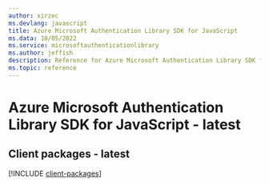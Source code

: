 ```yaml
---
author: xirzec
ms.devlang: javascript
title: Azure Microsoft Authentication Library SDK for JavaScript
ms.data: 10/05/2022
ms.service: microsoftauthenticationlibrary
ms.author: jeffish
description: Reference for Azure Microsoft Authentication Library SDK for JavaScript
ms.topic: reference
---
```

# Azure Microsoft Authentication Library SDK for JavaScript - latest

## Client packages - latest
[!INCLUDE [client-packages](microsoft-authentication-library-client-index.md)]